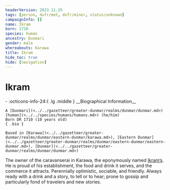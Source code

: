 ```yaml
---
headerVersion: 2023.11.25
tags: [person, dufr/met, dufr/minor, status/unknown]
campaignInfo: []
name: Ikram
born: 1710
species: human
ancestry: Dunmari
gender: male
whereabouts: Karawa
title: Ikram
hide_toc: true
hide: [navigation]
---
```

# Ikram
<div class="grid cards ext-narrow-margin ext-one-column" markdown>
- :octicons-info-24:{ .lg .middle } __Biographical Information__

    A [Dunmari](<../../gazetteer/greater-dunmar/realms/dunmar/dunmar.md>) [human](<../../species/humans/humans.md>) (he/him)  
    Born DR 1710 (10 years old)  
    { .bio }

    Based in [Karawa](<../../gazetteer/greater-dunmar/realms/dunmar/eastern-dunmar/karawa.md>), [Eastern Dunmar](<../../gazetteer/greater-dunmar/realms/dunmar/eastern-dunmar/eastern-dunmar.md>), [Dunmar](<../../gazetteer/greater-dunmar/realms/dunmar/dunmar.md>)
</div>


The owner of the caravanserai in Karawa, the eponymously named [Ikram’s](<../../gazetteer/greater-dunmar/realms/dunmar/eastern-dunmar/ikrams.md>). He is proud of his establishment, the food and drink it serves, and the commerce it attracts. Perennially optimistic, sociable, and friendly. Always ready with a drink and a story, to tell or to hear; prone to gossip and particularly fond of travelers and new stories. 

